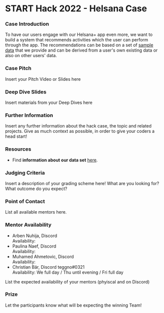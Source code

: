 # START Hack 2022 - Helsana Case 

### Case Introduction
To have our users engage with our Helsana+ app even more, we want to build a system that recommends activities which the user can perform through the app. The recommendations can be based on a set of [sample data](HELSANA_DATASET_AND_ACCESS.md) that we provide and can be derived from a user's own existing data or also on other users' data.

### Case Pitch
Insert your Pitch Video or Slides here

### Deep Dive Slides
Insert materials from your Deep Dives here

### Further Information
Insert any further information about the hack case, the topic and related projects.
Give as much context as possible, in order to give your coders a head start!

### Resources
- Find **information about our data set** [here](HELSANA_DATASET_AND_ACCESS.md).

### Judging Criteria
Insert a description of your grading scheme here! What are you looking for? What outcome do you expect?

### Point of Contact
List all available mentors here.

### Mentor Availability
- Arben Nuhija, Discord  
  Availability: 
- Paulina Naef, Discord  
  Availability: 
- Muhamed Ahmetovic, Discord  
  Availability: 
- Christian Bär, Discord teggno#0321  
  Availability: We full day / Thu until evening / Fri full day

List the expected availability of your mentors (phyiscal and on Discord)

### Prize
Let the participants know what will be expecting the winning Team!
